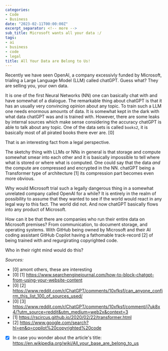 ```yaml
---
categories:
- Code
- Business
date: "2023-02-11T00:00:00Z"
excerpt_separator: <!-- more -->
sub_title: Microsoft wants all your data :/
tags:
- ai
- business
- code
- legal
title: All Your Data are Belong to Us!
---
```


Recently we have seen OpenAI, a company excessivly funded by Microsoft, trialing a Large Language Model (LLM) called chatGPT. Guess what? They are selling you, your own data.

<!--more-->

It is one of the first Neural Networks (NN) one can basically chat with and have somewhat of a dialogue. The remarkable thing about chatGPT is that it has an usually very convincing opinion about any topic. To train such a LLM one needs enormous amounts of data. It is somewhat kept in the dark with what data chatGPT was and is trained with. However, there are some leaks by internal sources which make sense considering the accuracy chatGPT is able to talk about any topic. One of the data sets is called `books2`, it is basically most of all pirated books there ever are. [0]

That is an interesting fact from a legal perspective.

The sketchy thing with LLMs or NNs in general is that storage and compute somewhat smear into each other and it is basically impossible to tell where what is stored or where what is computed. One could say that the data _and_ the compute are compressed and encrypted in the NN. chatGPT being a Transformer type of architecture [1] its compression part becomes even more obvious.

Why would Microsoft trial such a legally dangerous thing in a somewhat unrelated company called OpenAI for a while? It is entirely in the realm of possibility to assume that they wanted to see if the world would react in any legal way to this fact. The world did not. And now chatGPT basically flows into any product of Microsoft.

How can it be that there are companies who run their entire data on Microsoft premises? From communication, to document storage, and operating systems. With GitHub being owned by Microsoft and their AI coding assistant GitHub Copilot having a fathomable track-record [2] of being trained with and regurgirating copyrighted code.

Who in their right mind would do this?

_Sources:_

- [0] amont others, these are interesting
- [0] [1] https://www.searchenginejournal.com/how-to-block-chatgpt-from-using-your-website-content
- [0] [2] https://www.reddit.com/r/ChatGPT/comments/10xfksf/can_anyone_confirm_this_list_100_of_sources_used/
- [0] [3] https://www.reddit.com/r/ChatGPT/comments/10xfksf/comment/j7uk8x4/?utm_source=reddit&utm_medium=web2x&context=3
- [1] https://rscircus.github.io/2020/02/22/transformer.html
- [2] https://www.google.com/search?hl=en&q=copilot%20copyrighted%20code
- [X] In case you wonder about the article's title: https://en.wikipedia.org/wiki/All_your_base_are_belong_to_us
